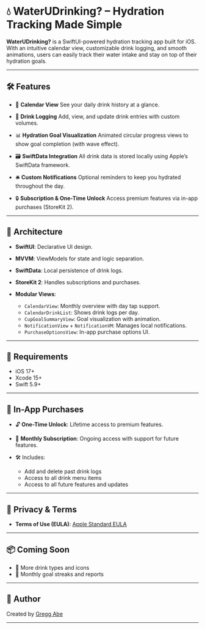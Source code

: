 # 💧 WaterUDrinking? – Hydration Tracking Made Simple

**WaterUDrinking?** is a SwiftUI-powered hydration tracking app built for iOS. With an intuitive calendar view, customizable drink logging, and smooth animations, users can easily track their water intake and stay on top of their hydration goals.

---

## 🛠 Features

* 📆 **Calendar View**
  See your daily drink history at a glance.

* 🧾 **Drink Logging**
  Add, view, and update drink entries with custom volumes.

* 📊 **Hydration Goal Visualization**
  Animated circular progress views to show goal completion (with wave effect).

* 🗃️ **SwiftData Integration**
  All drink data is stored locally using Apple’s SwiftData framework.

* 🛎️ **Custom Notifications**
  Optional reminders to keep you hydrated throughout the day.

* 🔒 **Subscription & One-Time Unlock**
  Access premium features via in-app purchases (StoreKit 2).

---

## 🧱 Architecture

* **SwiftUI**: Declarative UI design.
* **MVVM**: ViewModels for state and logic separation.
* **SwiftData**: Local persistence of drink logs.
* **StoreKit 2**: Handles subscriptions and purchases.
* **Modular Views**:

  * `CalendarView`: Monthly overview with day tap support.
  * `CalendarDrinkList`: Shows drink logs per day.
  * `CupGoalSummaryView`: Goal visualization with animation.
  * `NotificationView` + `NotificationVM`: Manages local notifications.
  * `PurchaseOptionsView`: In-app purchase options UI.

---

## 🧪 Requirements

* iOS 17+
* Xcode 15+
* Swift 5.9+

---

## 💸 In-App Purchases

* 🔓 **One-Time Unlock**: Lifetime access to premium features.
* 🔁 **Monthly Subscription**: Ongoing access with support for future features.
* 🛠 Includes:

  * Add and delete past drink logs
  * Access to all drink menu items
  * Access to all future features and updates

---

## 🔐 Privacy & Terms

* **Terms of Use (EULA)**: [Apple Standard EULA](https://www.apple.com/legal/internet-services/itunes/dev/stdeula/)

---

## 📦 Coming Soon

* 🧊 More drink types and icons
* 🎯 Monthly goal streaks and reports

---

## 🙌 Author

Created by [Gregg Abe](https://github.com/makoto808)

---
